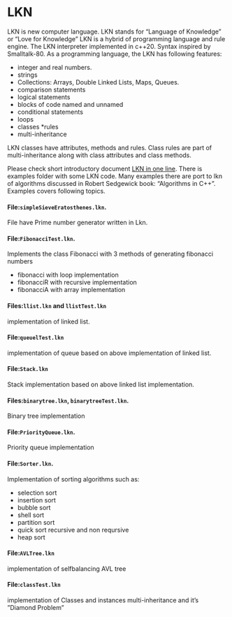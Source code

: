 # LKN
LKN is new computer language.
LKN stands for “Language of Knowledge” or “Love for Knowledge”
LKN is a hybrid of programming language and rule engine.
The LKN interpreter implemented in c++20.
Syntax inspired by Smalltalk-80.
As a programming language, the LKN has following features:
* integer and real numbers.
* strings
* Collections: Arrays, Double Linked Lists, Maps, Queues.
* comparison statements
* logical statements 
* blocks of code named and unnamed
* conditional statements
* loops
* classes
*rules
* multi-inheritance

LKN classes have attributes, methods and rules. Class rules are part of multi-inheritance along with class attributes and class methods.

Please check short introductory document [LKN in one line](doc/lknInOneLine.md).
There is examples folder with some LKN code.
Many examples there are port to lkn of algorithms discussed in Robert Sedgewick book:
“Algorithms in C++”.
Examples covers following topics.

#### File:`simpleSieveEratosthenes.lkn`.
File have Prime number generator written in Lkn.

#### File:`FibonacciTest.lkn`.
Implements the class Fibonacci with 3 methods of generating fibonacci numbers
* fibonacci with loop implementation
* fibonacciR with recursive implementation
* fibonacciA with array implementation

#### Files:`llist.lkn` and  `llistTest.lkn`
implementation of linked list.

#### File:`queuelTest.lkn`
implementation of queue based on above implementation of linked list.

#### File:`Stack.lkn`
Stack implementation based on above linked list implementation.

#### Files:`binarytree.lkn`, `binarytreeTest.lkn`.
Binary tree implementation

#### File:`PriorityQueue.lkn`.
Priority queue implementation

#### File:`Sorter.lkn`.
Implementation of sorting algorithms such as:
* selection sort
* insertion sort
* bubble sort
* shell sort
* partition sort
* quick sort recursive and non reqursive
* heap sort

#### File:`AVLTree.lkn`
implementation of selfbalancing AVL tree

#### File:`classTest.lkn`
implementation of Classes and instances multi-inheritance and it’s ”Diamond Problem”


